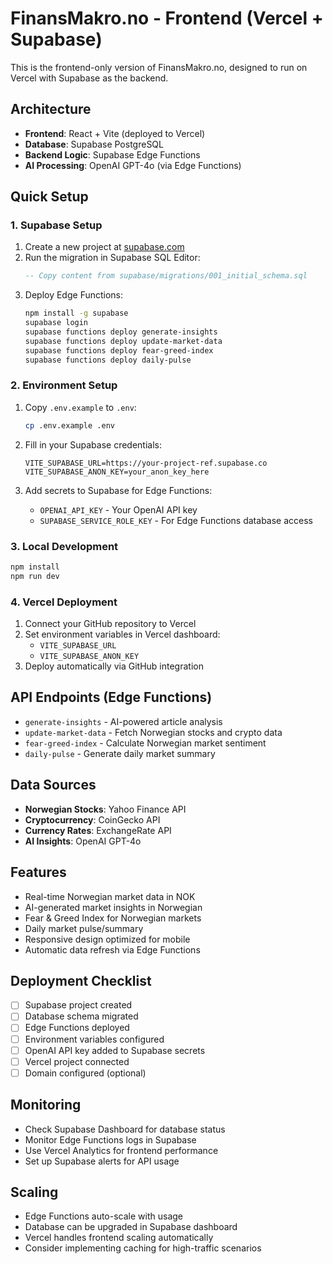 # FinansMakro.no - Frontend (Vercel + Supabase)

This is the frontend-only version of FinansMakro.no, designed to run on Vercel with Supabase as the backend.

## Architecture

- **Frontend**: React + Vite (deployed to Vercel)
- **Database**: Supabase PostgreSQL
- **Backend Logic**: Supabase Edge Functions
- **AI Processing**: OpenAI GPT-4o (via Edge Functions)

## Quick Setup

### 1. Supabase Setup

1. Create a new project at [supabase.com](https://supabase.com)
2. Run the migration in Supabase SQL Editor:
   ```sql
   -- Copy content from supabase/migrations/001_initial_schema.sql
   ```
3. Deploy Edge Functions:
   ```bash
   npm install -g supabase
   supabase login
   supabase functions deploy generate-insights
   supabase functions deploy update-market-data
   supabase functions deploy fear-greed-index
   supabase functions deploy daily-pulse
   ```

### 2. Environment Setup

1. Copy `.env.example` to `.env`:
   ```bash
   cp .env.example .env
   ```

2. Fill in your Supabase credentials:
   ```env
   VITE_SUPABASE_URL=https://your-project-ref.supabase.co
   VITE_SUPABASE_ANON_KEY=your_anon_key_here
   ```

3. Add secrets to Supabase for Edge Functions:
   - `OPENAI_API_KEY` - Your OpenAI API key
   - `SUPABASE_SERVICE_ROLE_KEY` - For Edge Functions database access

### 3. Local Development

```bash
npm install
npm run dev
```

### 4. Vercel Deployment

1. Connect your GitHub repository to Vercel
2. Set environment variables in Vercel dashboard:
   - `VITE_SUPABASE_URL`
   - `VITE_SUPABASE_ANON_KEY`
3. Deploy automatically via GitHub integration

## API Endpoints (Edge Functions)

- `generate-insights` - AI-powered article analysis
- `update-market-data` - Fetch Norwegian stocks and crypto data
- `fear-greed-index` - Calculate Norwegian market sentiment
- `daily-pulse` - Generate daily market summary

## Data Sources

- **Norwegian Stocks**: Yahoo Finance API
- **Cryptocurrency**: CoinGecko API
- **Currency Rates**: ExchangeRate API
- **AI Insights**: OpenAI GPT-4o

## Features

- Real-time Norwegian market data in NOK
- AI-generated market insights in Norwegian
- Fear & Greed Index for Norwegian markets
- Daily market pulse/summary
- Responsive design optimized for mobile
- Automatic data refresh via Edge Functions

## Deployment Checklist

- [ ] Supabase project created
- [ ] Database schema migrated
- [ ] Edge Functions deployed
- [ ] Environment variables configured
- [ ] OpenAI API key added to Supabase secrets
- [ ] Vercel project connected
- [ ] Domain configured (optional)

## Monitoring

- Check Supabase Dashboard for database status
- Monitor Edge Functions logs in Supabase
- Use Vercel Analytics for frontend performance
- Set up Supabase alerts for API usage

## Scaling

- Edge Functions auto-scale with usage
- Database can be upgraded in Supabase dashboard
- Vercel handles frontend scaling automatically
- Consider implementing caching for high-traffic scenarios